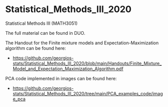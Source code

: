 # Statistical_Methods_III_2020
Statistical Methods III (MATH3051)

The full material can be found in DUO. 

The Handout for the Finite mixture models and Expectation-Maximization algorithm can be found here:  

+ <https://github.com/georgios-stats/Statistical_Methods_III_2020/blob/main/Handouts/Finite_Mixture_Model_and_Expectation_Maximization_Algorithm.pdf>  

PCA code implemented in images can be found here:  

+ <https://github.com/georgios-stats/Statistical_Methods_III_2020/tree/main/PCA_examples_code/image_pca>  

